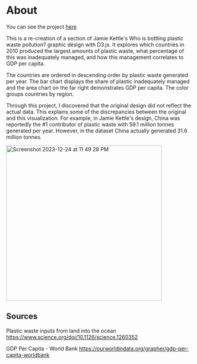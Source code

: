 # About

You can see the project [here](https://ajo01.github.io/plastic-pollution.github.io/)

This is a re-creation of a section of Jamie Kettle's Who is bottling plastic waste pollution? graphic design with D3.js. It explores which countries in 2010 produced the largest amounts of plastic waste, what percentage of this was inadequately managed, and how this management correlates to GDP per capita.

The countries are ordered in descending order by plastic waste generated per year. The bar chart displays the share of plastic inadequately managed and the area chart on the far right demonstrates GDP per capita. The color groups countries by region.

Through this project, I discovered that the original design did not reflect the actual data. This explains some of the discrepancies between the original and this visualization. For example, in Jamie Kettle's design, China was reportedly the #1 contributor of plastic waste with 59.1 million tonnes generated per year. However, in the dataset China actually generated 31.6 million tonnes.

<img width="419" alt="Screenshot 2023-12-24 at 11 49 28 PM" src="https://github.com/ajo01/pollution-visualization/assets/70789275/6c5dd594-8203-49b0-885d-015ee44380a7">



## Sources

Plastic waste inputs from land into the ocean
https://www.science.org/doi/10.1126/science.1260352

GDP Per Capita - World Bank
https://ourworldindata.org/grapher/gdp-per-capita-worldbank
